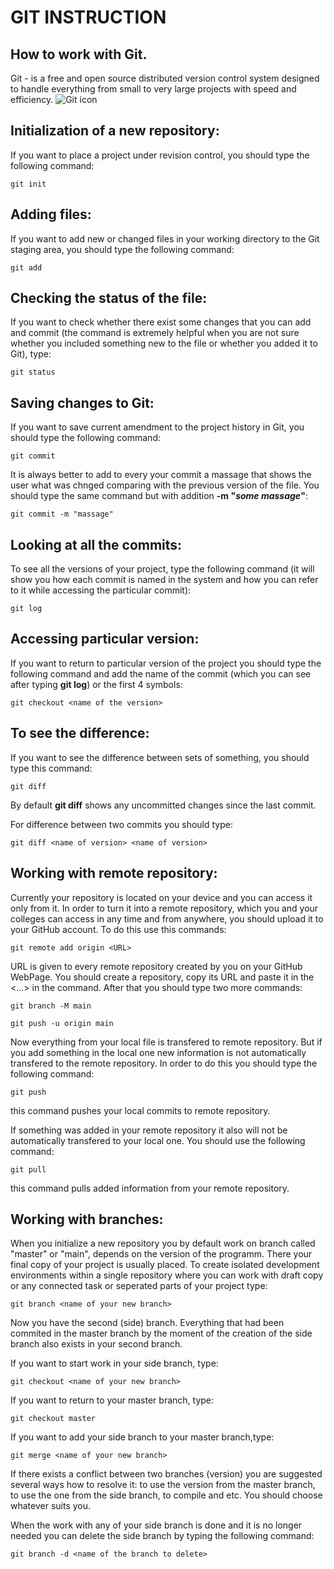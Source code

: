 # GIT INSTRUCTION
## How to work with Git.
Git - is a free and open source distributed version control system designed to handle everything from small to very large projects with speed and efficiency.
![Git icon](git_image.png)
## Initialization of a new repository:
If you want to place a project under revision control, you should type the following command:

    git init

## Adding files:
If you want to add new or changed files in your working directory to the Git staging area, you should type the following command:

    git add

## Checking the status of the file:
If you want to check whether there exist some changes that you can add and commit (the command is extremely helpful when you are not sure whether you included something new to the file or whether you added it to Git), type:

    git status 

## Saving changes to Git:
If you want to save current amendment to the project history in Git, you should type the following command:

    git commit
It is always better to add to every your commit a massage that shows the user what was chnged comparing with the previous version of the file. You should type the same command but with addition  **-m "_some massage_"**:

    git commit -m "massage"

## Looking at all the commits:
To see all the versions of your project, type the following command (it will show you how each commit is named in the system and how you can refer to it while accessing the particular commit):

    git log

## Accessing particular version:
If you want to return to particular version of the project you should type the following command and add the name of the commit (which you can see after typing **git log**) or the first 4 symbols:


    git checkout <name of the version>

## To see the difference:
If you want to see the difference between sets of something, you should type this command:

    git diff
By default **git diff** shows any uncommitted changes since the last commit.

For difference between two commits you should type:

    git diff <name of version> <name of version>

## Working with remote repository:
Currently your repository is located on your device and you can access it only from it. In order to turn it into a remote repository, which you and your colleges can access in any time and from anywhere, you should upload it to your GitHub account. To do this use this commands: 

    git remote add origin <URL>
URL is given to every remote repository created by you on your GitHub WebPage. You should create a repository, copy its URL and paste it in the <...> in the command.
After that you should type two more commands:

    git branch -M main

    git push -u origin main
Now everything from your local file is transfered to remote repository. But if you add something in the local one new information is not automatically transfered to the remote repository. In order to do this you should type the following command:

    git push
this command pushes your local commits to remote repository.

If something was added in your remote repository it also will not be automatically transfered to your local one. You should use the following command:

    git pull
this command pulls added information from your remote repository.

## Working with branches:
When you initialize a new repository you by default work on branch called "master" or "main", depends on the version of the programm. There your final copy of your project is usually placed. To create isolated development environments within a single repository where you can work with draft copy or any connected task or seperated parts of your project type:

    git branch <name of your new branch>
Now you have the second (side) branch. Everything that had been commited in the master branch by the moment of the creation of the side branch  also exists in your second branch. 

If you want to start work in your side branch, type:

    git checkout <name of your new branch>
If you want to return to your master branch, type:

    git checkout master
If you want to add your side branch to your master branch,type:

    git merge <name of your new branch>
If there exists a conflict between two branches (version) you are suggested several ways how to resolve it: to use the version from the master branch, to use the one from the side branch, to compile and etc. You should choose whatever suits you. 

When the work  with any of your side branch is done and it is no longer needed you can delete the side branch by typing the following command:

    git branch -d <name of the branch to delete>